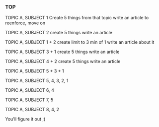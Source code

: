 ### TOP

TOPIC A, SUBJECT 1
Create 5 things from that topic
write an article to reenforce, move on

TOPIC A, SUBJECT 2
create 5 things 
write an article

TOPIC A, SUBJECT 1 + 2
create limit to 3 min of 1
write an article about it

TOPIC A, SUBJECT 3 + 1
create 5 things 
write an article

TOPIC A, SUBJECT 4 + 2 
create 5 things 
write an article

TOPIC A, SUBJECT 5 + 3 + 1

TOPIC A, SUBJECT 5, 4, 3, 2, 1

TOPIC A, SUBJECT 6, 4

TOPIC A, SUBJECT 7, 5

TOPIC A, SUBJECT 8, 4, 2

You'll figure it out ;)
